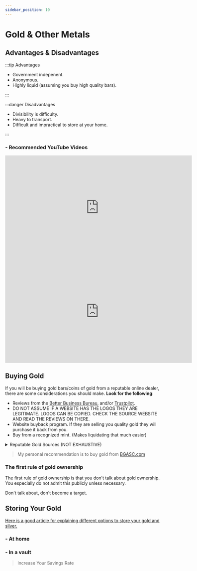 ```yaml
---
sidebar_position: 10
---
```


# Gold & Other Metals

## Advantages & Disadvantages

:::tip Advantages

- Government indepenent.
- Anonymous.
- Highly liquid (assuming you buy high quality bars).

:::

:::danger Disadvantages

- Divisibility is difficulty.
- Heavy to transport.
- Difficult and impractical to store at your home.

:::

### - Recommended YouTube Videos

<iframe width="600" height="333" src="https://www.youtube.com/embed/1Dg3Vxx1iIU" title="YouTube video player" frameborder="0" allow="accelerometer; autoplay; clipboard-write; encrypted-media; gyroscope; picture-in-picture" allowfullscreen></iframe>    
<iframe width="600" height="333" src="https://www.youtube.com/embed/UH6VFKVx08c" title="YouTube video player" frameborder="0" allow="accelerometer; autoplay; clipboard-write; encrypted-media; gyroscope; picture-in-picture" allowfullscreen></iframe>

## Buying Gold

If you will be buying gold bars/coins of gold from a reputable online dealer, there are some considerations you should make. **Look for the following**:
- Reviews from the [Better Business Bureau](https://www.bbb.org/), and/or [Trustpilot](https://www.trustpilot.com/). 
- DO NOT ASSUME IF A WEBSITE HAS THE LOGOS THEY ARE LEGITIMATE. LOGOS CAN BE COPIED. CHECK THE SOURCE WEBSITE AND READ THE REVIEWS ON THERE.
- Website buyback program. If they are selling you quality gold they will purchase it back from you.
- Buy from a recognized mint. (Makes liquidating that much easier)

<details>
  <summary>Reputable Gold Sources (NOT EXHAUSTIVE)</summary>

- Johnson Matthey
- PAMP Suisse
- Valcambi Suisse
- Royal Canadian Mint
- Perth Mint Australia
- Sunshine Minting, Inc
- Republic Metals

</details>

>My personal recommendation is to buy gold from [BGASC.com](https://www.bgasc.com/)

### The first rule of gold ownership

The first rule of gold ownership is that you don't talk about gold ownership. You especially do not admit this publicly unless necessary.

Don't talk about, don't become a target.

## Storing Your Gold

[Here is a good article for explaining different options to store your gold and silver.](https://www.usmoneyreserve.com/blog/how-to-store-gold-silver/#:~:text=Rather%20than%20storing%20them%20in,be%20on%20the%20safe%20side.)

### - At home

### - In a vault

>Increase Your Savings Rate